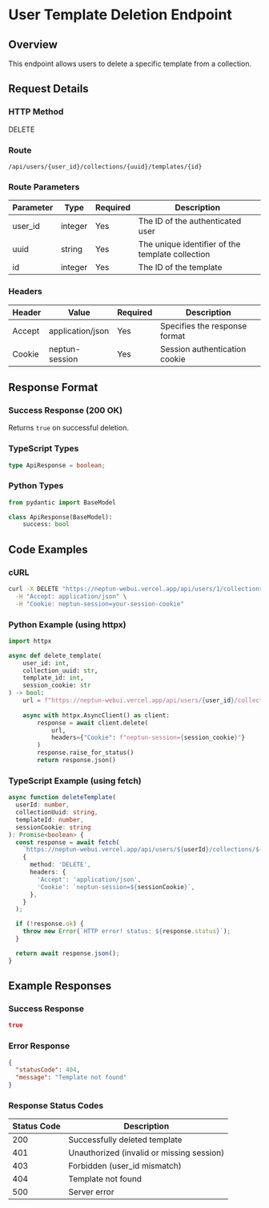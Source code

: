 # User Template Deletion Endpoint

## Overview

This endpoint allows users to delete a specific template from a collection.

## Request Details

### HTTP Method

DELETE

### Route

`/api/users/{user_id}/collections/{uuid}/templates/{id}`

### Route Parameters

| Parameter | Type    | Required | Description                                     |
|-----------|---------|----------|-------------------------------------------------|
| user_id   | integer | Yes      | The ID of the authenticated user               |
| uuid      | string  | Yes      | The unique identifier of the template collection |
| id        | integer | Yes      | The ID of the template                         |

### Headers

| Header          | Value            | Required | Description                    |
|-----------------|------------------|----------|--------------------------------|
| Accept          | application/json | Yes      | Specifies the response format |
| Cookie          | neptun-session   | Yes      | Session authentication cookie |

## Response Format

### Success Response (200 OK)

Returns `true` on successful deletion.

### TypeScript Types

```typescript
type ApiResponse = boolean;
```

### Python Types

```python
from pydantic import BaseModel

class ApiResponse(BaseModel):
    success: bool
```

## Code Examples

### cURL

```bash
curl -X DELETE "https://neptun-webui.vercel.app/api/users/1/collections/550e8400-e29b-41d4-a716-446655440000/templates/1" \
  -H "Accept: application/json" \
  -H "Cookie: neptun-session=your-session-cookie"
```

### Python Example (using httpx)

```python
import httpx

async def delete_template(
    user_id: int,
    collection_uuid: str,
    template_id: int,
    session_cookie: str
) -> bool:
    url = f"https://neptun-webui.vercel.app/api/users/{user_id}/collections/{collection_uuid}/templates/{template_id}"
    
    async with httpx.AsyncClient() as client:
        response = await client.delete(
            url,
            headers={"Cookie": f"neptun-session={session_cookie}"}
        )
        response.raise_for_status()
        return response.json()
```

### TypeScript Example (using fetch)

```typescript
async function deleteTemplate(
  userId: number,
  collectionUuid: string,
  templateId: number,
  sessionCookie: string
): Promise<boolean> {
  const response = await fetch(
    `https://neptun-webui.vercel.app/api/users/${userId}/collections/${collectionUuid}/templates/${templateId}`,
    {
      method: 'DELETE',
      headers: {
        'Accept': 'application/json',
        'Cookie': `neptun-session=${sessionCookie}`,
      },
    }
  );

  if (!response.ok) {
    throw new Error(`HTTP error! status: ${response.status}`);
  }

  return await response.json();
}
```

## Example Responses

### Success Response

```json
true
```

### Error Response

```json
{
  "statusCode": 404,
  "message": "Template not found"
}
```

### Response Status Codes

| Status Code | Description                                |
|-------------|--------------------------------------------|
| 200         | Successfully deleted template              |
| 401         | Unauthorized (invalid or missing session)   |
| 403         | Forbidden (user_id mismatch)               |
| 404         | Template not found                         |
| 500         | Server error                               | 
